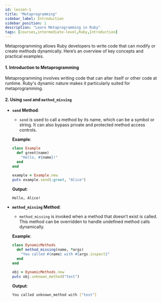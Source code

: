 ```yaml
---
id: lesson-1
title: "Metaprogramming"
sidebar_label: Introduction
sidebar_position: 1
description: "Learn Metaprogramming in Ruby"
tags: [courses,intermediate-level,Ruby,Introduction]
---  
```

 

Metaprogramming allows Ruby developers to write code that can modify or create methods dynamically. Here’s an overview of key concepts and practical examples.

#### **1. Introduction to Metaprogramming**
Metaprogramming involves writing code that can alter itself or other code at runtime. Ruby's dynamic nature makes it particularly suited for metaprogramming.

#### **2. Using `send` and `method_missing`**

- **`send` Method**:
  - `send` is used to call a method by its name, which can be a symbol or string. It can also bypass private and protected method access controls.
  
  **Example**:
  ```ruby
  class Example
    def greet(name)
      "Hello, #{name}!"
    end
  end

  example = Example.new
  puts example.send(:greet, "Alice")
  ```
  **Output**:
  ```bash
  Hello, Alice!
  ```

- **`method_missing` Method**:
  - `method_missing` is invoked when a method that doesn’t exist is called. This method can be overridden to handle undefined method calls dynamically.
  
  **Example**:
  ```ruby
  class DynamicMethods
    def method_missing(name, *args)
      "You called #{name} with #{args.inspect}"
    end
  end

  obj = DynamicMethods.new
  puts obj.unknown_method("test")
  ```
  **Output**:
  ```bash
  You called unknown_method with ["test"]
  ```
